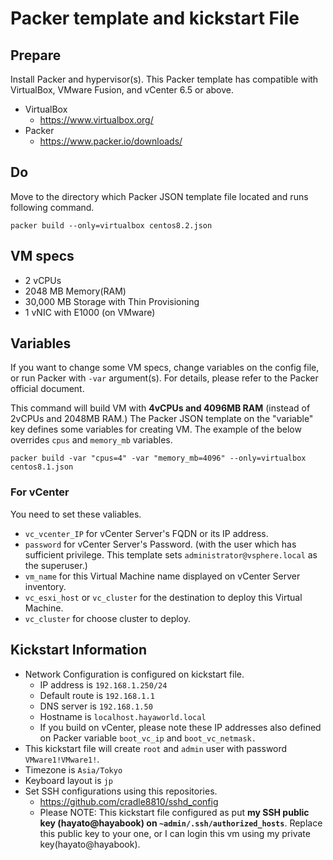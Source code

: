 # Packer template and kickstart File

## Prepare
Install Packer and hypervisor(s). This Packer template has compatible with VirtualBox, VMware Fusion, and vCenter 6.5 or above.
- VirtualBox
  - https://www.virtualbox.org/
- Packer
  - https://www.packer.io/downloads/

## Do
Move to the directory which Packer JSON template file located and runs following command.

```
packer build --only=virtualbox centos8.2.json
```

## VM specs
- 2 vCPUs
- 2048 MB Memory(RAM)
- 30,000 MB Storage with Thin Provisioning
- 1 vNIC with E1000 (on VMware)

## Variables
If you want to change some VM specs, change variables on the config file, or run Packer with `-var` argument(s). For details, please refer to the Packer official document.

This command will build VM with **4vCPUs and 4096MB RAM**  (instead of 2vCPUs and 2048MB RAM.) The Packer JSON template on the "variable" key defines some variables for creating VM. The example of the below overrides `cpus` and `memory_mb` variables. 


```
packer build -var "cpus=4" -var "memory_mb=4096" --only=virtualbox centos8.1.json
```

### For vCenter
You need to set these valiables.
 - `vc_vcenter_IP` for vCenter Server's FQDN or its IP address.
 - `password` for vCenter Server's Password. (with the user which has sufficient privilege. This template sets `administrator@vsphere.local` as the superuser.)
 - `vm_name` for this Virtual Machine name displayed on vCenter Server inventory.
 - `vc_esxi_host` or `vc_cluster` for the destination to deploy this Virtual Machine.
 - `vc_cluster` for choose cluster to deploy.

## Kickstart Information
 - Network Configuration is configured on kickstart file.
   - IP address is `192.168.1.250/24`
   - Default route is `192.168.1.1`
   - DNS server is `192.168.1.50`
   - Hostname is `localhost.hayaworld.local`
   - If you build on vCenter, please note these IP addresses also defined on Packer variable `boot_vc_ip` and `boot_vc_netmask.`
 - This kickstart file will create `root` and `admin` user with password `VMware1!VMware1!`.
 - Timezone is `Asia/Tokyo`
 - Keyboard layout is `jp`
 - Set SSH configurations using this repositories.
   - https://github.com/cradle8810/sshd_config
   - Please NOTE: This kickstart file configured as put **my SSH public key (hayato@hayabook) on `~admin/.ssh/authorized_hosts`**. Replace this public key to your one, or I can login this vm using my private key(hayato@hayabook).
